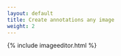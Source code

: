 ```yaml
---
layout: default
title: Create annotations any image
weight: 2
---
```


{% include imageeditor.html %}
